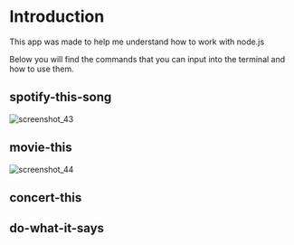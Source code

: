 # Introduction

This app was made to help me understand how to work with node.js

Below you will find the commands that you can input into the terminal and how to use them.

## spotify-this-song
![screenshot_43](https://user-images.githubusercontent.com/44615072/53456893-c5370980-39f5-11e9-9922-68bdfb521648.png)

## movie-this
![screenshot_44](https://user-images.githubusercontent.com/44615072/53457320-95890100-39f7-11e9-9dd5-6653beef9d7e.png)

## concert-this

## do-what-it-says
